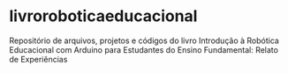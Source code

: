 # livroroboticaeducacional
Repositório de arquivos, projetos e códigos do livro Introdução à Robótica Educacional com Arduino para Estudantes do Ensino Fundamental: Relato de Experiências
